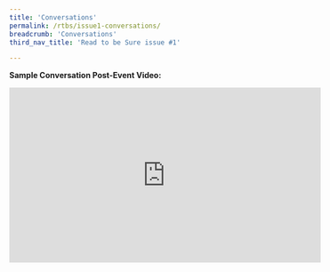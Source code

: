```yaml
---
title: 'Conversations'
permalink: /rtbs/issue1-conversations/
breadcrumb: 'Conversations'
third_nav_title: 'Read to be Sure issue #1'

---
```


**Sample Conversation Post-Event Video:**

<iframe width="560" height="315" src="https://www.youtube.com/embed/XG1etqRzdfw" title="YouTube video player" frameborder="0" allow="accelerometer; autoplay; clipboard-write; encrypted-media; gyroscope; picture-in-picture" allowfullscreen></iframe>
